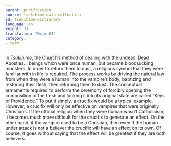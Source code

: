 ```yaml
---
parent: purification
source: tsukihime-data-collection
id: tsukihime-dictionary
language: en
weight: 31
translation: "Mcjon01"
category:
- term
---
```


In *Tsukihime*, the Church’s method of dealing with the undead.
Dead Apostles… beings which were once human, but became bloodsucking monsters. In order to return them to dust, a religious symbol that they were familiar with in life is required.
The process works by driving the natural law from when they were a human into the vampire’s body, baptizing and restoring their flesh, then returning them to dust. The conceptual armaments required to perform the ceremony of forcibly opening the composition of the flesh and locking it into its original state are called “Keys of Providence.”
To put it simply, a crucifix would be a typical example.
However, a crucifix will only be effective on vampires that were originally Christians. If the official religion when they were human wasn’t Catholicism, it becomes much more difficult for the crucifix to generate an effect.
On the other hand, if the vampire used to be a Christian, then even if the human under attack is not a believer the crucifix will have an effect on its own.
Of course, it goes without saying that the effect will be greatest if they are both believers.
